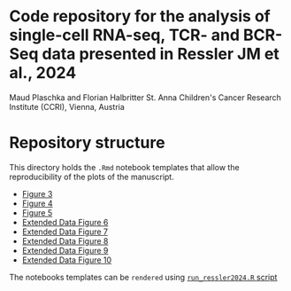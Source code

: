 # Code repository for the analysis of single-cell RNA-seq, TCR- and BCR-Seq data presented in Ressler JM et al., 2024
Maud Plaschka and Florian Halbritter
St. Anna Children's Cancer Research Institute (CCRI), Vienna, Austria

# Repository structure

This directory holds the `.Rmd` notebook templates that allow the reproducibility of the plots of the manuscript.

- [Figure 3]()
- [Figure 4]()
- [Figure 5]()
- [Extended Data Figure 6]()
- [Extended Data Figure 7]()
- [Extended Data Figure 8]()
- [Extended Data Figure 9]()
- [Extended Data Figure 10]()

The notebooks templates can be `rendered` using [`run_ressler2024.R` script](https://github.com/cancerbits/ressler2024_neobcc/blob/main/run_ressler2024.R)